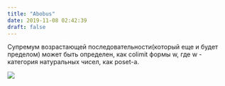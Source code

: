```yaml
---
title: "Abobus"
date: 2019-11-08 02:42:39
draft: false
---
```


Супремум возрастающей последовательности(который еще и будет пределом) может быть определен, как colimit формы w, где w - категория натуральных чисел, как poset-a.

![](https://sun9-14.userapi.com/impf/c858020/v858020460/d7bca/G4MK2GOIF4E.jpg?size=938x592&quality=96&sign=2d2f2e0be264f7d42cee0c8a74266be7&c_uniq_tag=V7j3twu9o7RAcADc86EOYwX6pF6YU8XjzWi1KEJrwUU&type=album)
